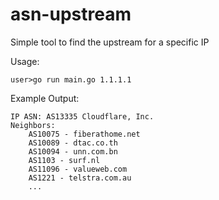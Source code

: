 # asn-upstream
Simple tool to find the upstream for a specific IP

Usage:
```
user>go run main.go 1.1.1.1
```

Example Output:
```
IP ASN: AS13335 Cloudflare, Inc.
Neighbors:
    AS10075 - fiberathome.net
    AS10089 - dtac.co.th
    AS10094 - unn.com.bn
    AS1103 - surf.nl
    AS11096 - valueweb.com
    AS1221 - telstra.com.au
    ...
```
